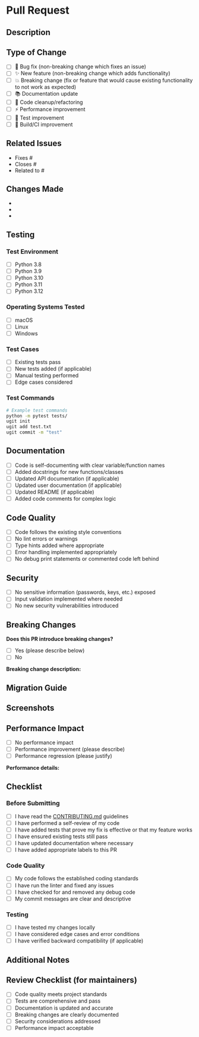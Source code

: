 # Pull Request

## Description

<!-- Provide a brief description of the changes in this PR -->

## Type of Change

<!-- Mark the relevant option with an "x" -->

- [ ] 🐛 Bug fix (non-breaking change which fixes an issue)
- [ ] ✨ New feature (non-breaking change which adds functionality)
- [ ] 💥 Breaking change (fix or feature that would cause existing functionality to not work as expected)
- [ ] 📚 Documentation update
- [ ] 🧹 Code cleanup/refactoring
- [ ] ⚡ Performance improvement
- [ ] 🧪 Test improvement
- [ ] 🔧 Build/CI improvement

## Related Issues

<!-- Link any related issues using keywords like "fixes", "closes", "resolves" -->
<!-- Example: Fixes #123, Closes #456 -->

- Fixes #
- Closes #
- Related to #

## Changes Made

<!-- Describe the specific changes made in this PR -->

- 
- 
- 

## Testing

<!-- Describe how you tested these changes -->

### Test Environment

- [ ] Python 3.8
- [ ] Python 3.9
- [ ] Python 3.10
- [ ] Python 3.11
- [ ] Python 3.12

### Operating Systems Tested

- [ ] macOS
- [ ] Linux
- [ ] Windows

### Test Cases

<!-- Describe specific test cases you ran -->

- [ ] Existing tests pass
- [ ] New tests added (if applicable)
- [ ] Manual testing performed
- [ ] Edge cases considered

### Test Commands

<!-- Provide specific commands you used to test -->

```bash
# Example test commands
python -m pytest tests/
ugit init
ugit add test.txt
ugit commit -m "test"
```

## Documentation

<!-- Check all that apply -->

- [ ] Code is self-documenting with clear variable/function names
- [ ] Added docstrings for new functions/classes
- [ ] Updated API documentation (if applicable)
- [ ] Updated user documentation (if applicable)
- [ ] Updated README (if applicable)
- [ ] Added code comments for complex logic

## Code Quality

<!-- Ensure your code meets our standards -->

- [ ] Code follows the existing style conventions
- [ ] No lint errors or warnings
- [ ] Type hints added where appropriate
- [ ] Error handling implemented appropriately
- [ ] No debug print statements or commented code left behind

## Security

<!-- For security-sensitive changes -->

- [ ] No sensitive information (passwords, keys, etc.) exposed
- [ ] Input validation implemented where needed
- [ ] No new security vulnerabilities introduced

## Breaking Changes

<!-- If this PR introduces breaking changes, describe them -->

**Does this PR introduce breaking changes?**

- [ ] Yes (please describe below)
- [ ] No

**Breaking change description:**

<!-- If yes, describe what breaks and how users should adapt -->

## Migration Guide

<!-- If breaking changes exist, provide migration instructions -->

<!-- Example:
### Before
```python
ugit.old_function()
```

### After  
```python
ugit.new_function()
```
-->

## Screenshots

<!-- If applicable, add screenshots to help explain your changes -->

## Performance Impact

<!-- For performance-related changes -->

- [ ] No performance impact
- [ ] Performance improvement (please describe)
- [ ] Performance regression (please justify)

**Performance details:**

<!-- Benchmark results, before/after comparisons, etc. -->

## Checklist

<!-- Check all boxes before submitting -->

### Before Submitting

- [ ] I have read the [CONTRIBUTING.md](../CONTRIBUTING.md) guidelines
- [ ] I have performed a self-review of my code
- [ ] I have added tests that prove my fix is effective or that my feature works
- [ ] I have ensured existing tests still pass
- [ ] I have updated documentation where necessary
- [ ] I have added appropriate labels to this PR

### Code Quality

- [ ] My code follows the established coding standards
- [ ] I have run the linter and fixed any issues
- [ ] I have checked for and removed any debug code
- [ ] My commit messages are clear and descriptive

### Testing

- [ ] I have tested my changes locally
- [ ] I have considered edge cases and error conditions
- [ ] I have verified backward compatibility (if applicable)

## Additional Notes

<!-- Any additional information or context for reviewers -->

## Review Checklist (for maintainers)

- [ ] Code quality meets project standards
- [ ] Tests are comprehensive and pass
- [ ] Documentation is updated and accurate
- [ ] Breaking changes are clearly documented
- [ ] Security considerations addressed
- [ ] Performance impact acceptable